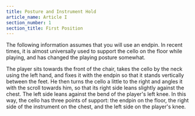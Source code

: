 ```yaml
---
title: Posture and Instrument Hold
article_name: Article I
section_number: 1
section_title: First Position
---
```


The following information assumes that you will use an endpin. In recent times, it is almost universally used to support the cello on the floor while playing, and has changed the playing posture somewhat. 

The player sits towards the front of the chair, takes the cello by the neck using the left hand, and fixes it with the endpin so that it stands vertically between the feet. He then turns the cello a little to the right and angles it with the scroll towards him, so that its right side leans slightly against the chest. The left side leans against the bend of the player's left knee. In this way, the cello has three points of support: the endpin on the floor, the right side of the instrument on the chest, and the left side on the player's knee.
